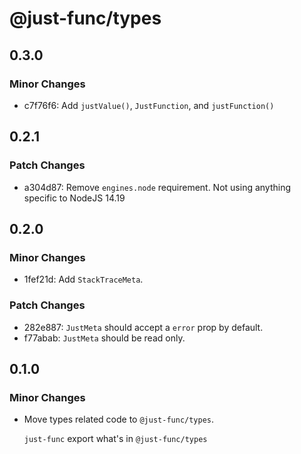# @just-func/types

## 0.3.0

### Minor Changes

- c7f76f6: Add `justValue()`, `JustFunction`, and `justFunction()`

## 0.2.1

### Patch Changes

- a304d87: Remove `engines.node` requirement. Not using anything specific to NodeJS 14.19

## 0.2.0

### Minor Changes

- 1fef21d: Add `StackTraceMeta`.

### Patch Changes

- 282e887: `JustMeta` should accept a `error` prop by default.
- f77abab: `JustMeta` should be read only.

## 0.1.0

### Minor Changes

- Move types related code to `@just-func/types`.

  `just-func` export what's in `@just-func/types`
